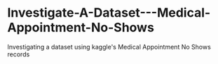 # Investigate-A-Dataset---Medical-Appointment-No-Shows
Investigating a dataset using kaggle's Medical Appointment No Shows records

